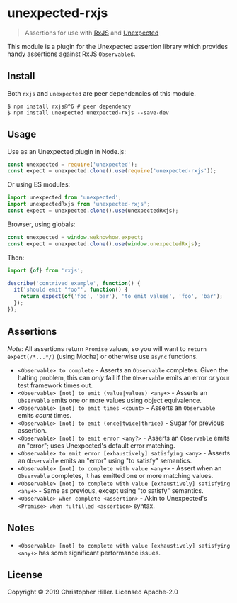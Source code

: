 # unexpected-rxjs

> Assertions for use with [RxJS](https://rjxs.dev) and [Unexpected](http://unexpected.js.org)

This module is a plugin for the Unexpected assertion library which provides handy assertions against RxJS `Observable`s.

## Install

Both `rxjs` and `unexpected` are peer dependencies of this module.

```shell
$ npm install rxjs@^6 # peer dependency
$ npm install unexpected unexpected-rxjs --save-dev
```

## Usage

Use as an Unexpected plugin in Node.js:

```js
const unexpected = require('unexpected');
const expect = unexpected.clone().use(require('unexpected-rxjs'));
```

Or using ES modules:

```js
import unexpected from 'unexpected';
import unexpectedRxjs from 'unexpected-rxjs';
const expect = unexpected.clone().use(unexpectedRxjs);
```

Browser, using globals:

```js
const unexpected = window.weknowhow.expect;
const expect = unexpected.clone().use(window.unexpectedRxjs);
```

Then:

```js
import {of} from 'rxjs';

describe('contrived example', function() {
  it('should emit "foo"', function() {
    return expect(of('foo', 'bar'), 'to emit values', 'foo', 'bar');
  });
});
```

## Assertions

_Note_: All assertions return `Promise` values, so you will want to `return expect(/*...*/)` (using Mocha) or otherwise use `async` functions.

- `<Observable> to complete` - Asserts an `Observable` completes. Given the halting problem, this can _only_ fail if the `Observable` emits an error _or_ your test framework times out.
- `<Observable> [not] to emit (value|values) <any+>` - Asserts an `Observable` emits one or more values using object equivalence.
- `<Observable> [not] to emit times <count>` - Asserts an `Observable` emits _count_ times.
- `<Observable> [not] to emit (once|twice|thrice)` - Sugar for previous assertion.
- `<Observable> [not] to emit error <any?>` - Asserts an `Observable` emits an "error"; uses Unexpected's default error matching.
- `<Observable> to emit error [exhaustively] satisfying <any>` - Asserts an `Observable` emits an "error" using "to satisfy" semantics.
- `<Observable> [not] to complete with value <any+>` - Assert when an `Observable` completes, it has emitted one or more matching values.
- `<Observable> [not] to complete with value [exhaustively] satisfying <any+>` - Same as previous, except using "to satisfy" semantics.
- `<Observable> when complete <assertion>` - Akin to Unexpected's `<Promise> when fulfilled <assertion>` syntax.

## Notes

- `<Observable> [not] to complete with value [exhaustively] satisfying <any+>` has some significant performance issues.

## License

Copyright © 2019 Christopher Hiller. Licensed Apache-2.0
